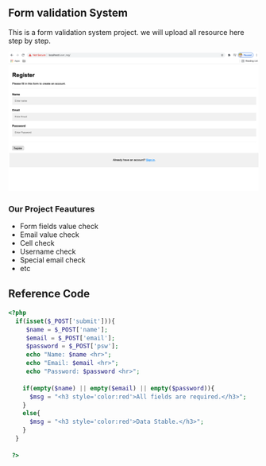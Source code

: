 ## Form validation System
This is a form validation system project. we will upload all resource here step by step.

<img src="ui.png">

### Our Project Feautures 
- Form fields value check
- Email value check
- Cell check
- Username check
- Special email check
- etc


## Reference Code
```php
<?php
  if(isset($_POST['submit'])){
     $name = $_POST['name'];
     $email = $_POST['email'];
     $password = $_POST['psw'];
     echo "Name: $name <hr>";
     echo "Email: $email <hr>";
     echo "Password: $password <hr>";

    if(empty($name) || empty($email) || empty($password)){
      $msg = "<h3 style='color:red'>All fields are required.</h3>";
    }
    else{
      $msg = "<h3 style='color:red'>Data Stable.</h3>";
    }
  }

 ?> 
 ```